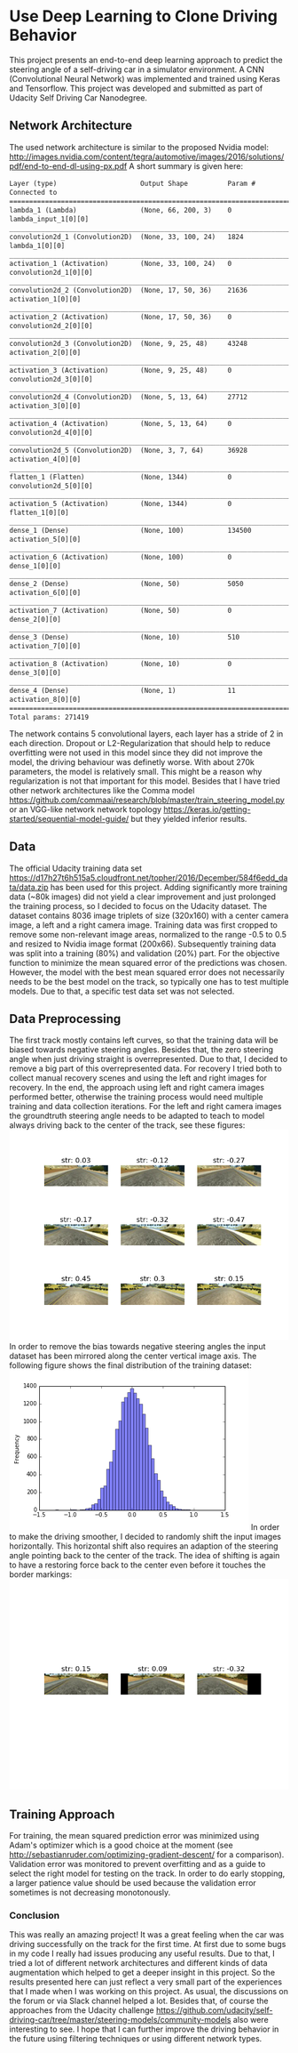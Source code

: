 # Use Deep Learning to Clone Driving Behavior
This project presents an end-to-end deep learning approach to predict the steering angle of a self-driving car in a simulator environment. 
A CNN (Convolutional Neural Network) was implemented and trained using Keras and Tensorflow.
This project was developed and submitted as part of Udacity Self Driving Car Nanodegree. 

## Network Architecture
The used network architecture is similar to the proposed Nvidia model: 
<http://images.nvidia.com/content/tegra/automotive/images/2016/solutions/pdf/end-to-end-dl-using-px.pdf>
A short summary is given here:

```
Layer (type)                     Output Shape          Param #     Connected to                     
====================================================================================================
lambda_1 (Lambda)                (None, 66, 200, 3)    0           lambda_input_1[0][0]             
____________________________________________________________________________________________________
convolution2d_1 (Convolution2D)  (None, 33, 100, 24)   1824        lambda_1[0][0]                   
____________________________________________________________________________________________________
activation_1 (Activation)        (None, 33, 100, 24)   0           convolution2d_1[0][0]            
____________________________________________________________________________________________________
convolution2d_2 (Convolution2D)  (None, 17, 50, 36)    21636       activation_1[0][0]               
____________________________________________________________________________________________________
activation_2 (Activation)        (None, 17, 50, 36)    0           convolution2d_2[0][0]            
____________________________________________________________________________________________________
convolution2d_3 (Convolution2D)  (None, 9, 25, 48)     43248       activation_2[0][0]               
____________________________________________________________________________________________________
activation_3 (Activation)        (None, 9, 25, 48)     0           convolution2d_3[0][0]            
____________________________________________________________________________________________________
convolution2d_4 (Convolution2D)  (None, 5, 13, 64)     27712       activation_3[0][0]               
____________________________________________________________________________________________________
activation_4 (Activation)        (None, 5, 13, 64)     0           convolution2d_4[0][0]            
____________________________________________________________________________________________________
convolution2d_5 (Convolution2D)  (None, 3, 7, 64)      36928       activation_4[0][0]               
____________________________________________________________________________________________________
flatten_1 (Flatten)              (None, 1344)          0           convolution2d_5[0][0]            
____________________________________________________________________________________________________
activation_5 (Activation)        (None, 1344)          0           flatten_1[0][0]                  
____________________________________________________________________________________________________
dense_1 (Dense)                  (None, 100)           134500      activation_5[0][0]               
____________________________________________________________________________________________________
activation_6 (Activation)        (None, 100)           0           dense_1[0][0]                    
____________________________________________________________________________________________________
dense_2 (Dense)                  (None, 50)            5050        activation_6[0][0]               
____________________________________________________________________________________________________
activation_7 (Activation)        (None, 50)            0           dense_2[0][0]                    
____________________________________________________________________________________________________
dense_3 (Dense)                  (None, 10)            510         activation_7[0][0]               
____________________________________________________________________________________________________
activation_8 (Activation)        (None, 10)            0           dense_3[0][0]                    
____________________________________________________________________________________________________
dense_4 (Dense)                  (None, 1)             11          activation_8[0][0]               
====================================================================================================
Total params: 271419
```
The network contains 5 convolutional layers, each layer has a stride of 2 in each direction. 
Dropout or L2-Regularization that should help to reduce overfitting were not used in this model since 
they did not improve the model, the driving behaviour was definetly worse.
With about 270k parameters, the model is relatively small. 
This might be a reason why regularization is not that important for this model.
Besides that I have tried other network architectures like the Comma model
<https://github.com/commaai/research/blob/master/train_steering_model.py> or an VGG-like network network topology
<https://keras.io/getting-started/sequential-model-guide/> but they yielded inferior results.

## Data 
The official Udacity training data set <https://d17h27t6h515a5.cloudfront.net/topher/2016/December/584f6edd_data/data.zip> has been used for this project. Adding significantly more training data (~80k images) did not yield a clear improvement and just prolonged the training process, so I decided to focus on the Udacity dataset.
The dataset contains 8036 image triplets of size (320x160) with a center camera image, a left and a right camera image. Training data was first cropped to remove some non-relevant image areas, normalized to the range -0.5 to 0.5 and resized to Nvidia image format (200x66). Subsequently training data was split into a training (80%) and validation (20%) part. For the objective function to minimize the mean squared error of the predictions was chosen. However, the model with the best mean squared error does not necessarily needs to be the best model on the track, so typically one has to test multiple models. Due to that, a specific test data set was not selected.

## Data Preprocessing
The first track mostly contains left curves, so that the training data will be biased towards negative steering angles. Besides that, the zero steering angle when just driving straight is overrepresented. Due to that, I decided to remove a big part of this overrepresented data. For recovery I tried both to collect manual recovery scenes and using the left and right images for recovery. In the end, the approach using left and right camera images performed better, otherwise the training process would need multiple training and data collection iterations.
For the left and right camera images the groundtruth steering angle needs to be adapted to teach to model always driving back to the center of the track, see these figures:
![png](foo.png)
In order to remove the bias towards negative steering angles the input dataset has been mirrored along the center vertical image axis. 
The following figure shows the final distribution of the training dataset:
![png](data_histogram.png)
In order to make the driving smoother, I decided to randomly shift the input images horizontally. This horizontal shift also requires an adaption of the steering angle pointing back to the center of the track. The idea of shifting is again to have a restoring force back to the center even before it touches the border markings:
![png](shifted_images.png)

## Training Approach
For training, the mean squared prediction error was minimized using Adam's optimizer which is a good choice at the moment (see <http://sebastianruder.com/optimizing-gradient-descent/> for a comparison). Validation error was monitored to prevent overfitting and as a guide to select the right model for testing on the track. In order to do early stopping, a larger patience value should be used because the validation error sometimes is not decreasing monotonously.


### Conclusion
This was really an amazing project! It was a great feeling when the car was driving successfully on the track for the first time. At first due to some bugs in my code I really had issues producing any useful results. Due to that, I tried a lot of different network architectures and different kinds of data augmentation which helped to get a deeper insight in this project. So the results presented here can just reflect a very small part of the experiences that I made when I was working on this project. As usual, the discussions on the forum or via Slack channel helped a lot. Besides that, of course the approaches from the Udacity challenge <https://github.com/udacity/self-driving-car/tree/master/steering-models/community-models> also were interesting to see. I hope that I can further improve the driving behavior in the future using filtering techniques or using different network types.
